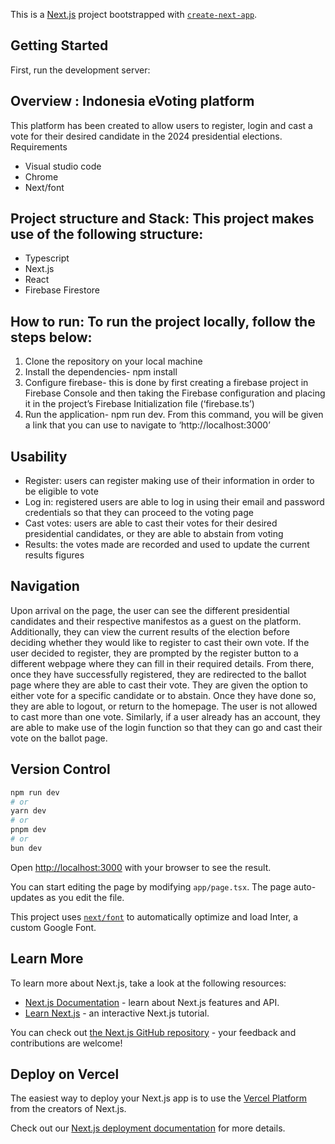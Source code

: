 This is a [Next.js](https://nextjs.org/) project bootstrapped with [`create-next-app`](https://github.com/vercel/next.js/tree/canary/packages/create-next-app).

## Getting Started

First, run the development server:

## Overview : Indonesia eVoting platform

This platform has been created to allow users to register, login and cast a vote for their desired candidate in the 2024 presidential elections.
Requirements

- Visual studio code
- Chrome
- Next/font

## Project structure and Stack: This project makes use of the following structure:

- Typescript
- Next.js
- React
- Firebase Firestore

## How to run: To run the project locally, follow the steps below:

1. Clone the repository on your local machine
2. Install the dependencies- npm install
3. Configure firebase- this is done by first creating a firebase project in Firebase Console and then taking the Firebase configuration and placing it in the project’s Firebase Initialization file (‘firebase.ts’)
4. Run the application- npm run dev. From this command, you will be given a link that you can use to navigate to ‘http://localhost:3000’

## Usability

- Register: users can register making use of their information in order to be eligible to vote
- Log in: registered users are able to log in using their email and password credentials so that they can proceed to the voting page
- Cast votes: users are able to cast their votes for their desired presidential candidates, or they are able to abstain from voting
- Results: the votes made are recorded and used to update the current results figures

## Navigation

Upon arrival on the page, the user can see the different presidential candidates and their respective manifestos as a guest on the platform. Additionally, they can view the current results of the election before deciding whether they would like to register to cast their own vote.
If the user decided to register, they are prompted by the register button to a different webpage where they can fill in their required details. From there, once they have successfully registered, they are redirected to the ballot page where they are able to cast their vote. They are given the option to either vote for a specific candidate or to abstain. Once they have done so, they are able to logout, or return to the homepage. The user is not allowed to cast more than one vote. Similarly, if a user already has an account, they are able to make use of the login function so that they can go and cast their vote on the ballot page.

## Version Control

```bash
npm run dev
# or
yarn dev
# or
pnpm dev
# or
bun dev
```

Open [http://localhost:3000](http://localhost:3000) with your browser to see the result.

You can start editing the page by modifying `app/page.tsx`. The page auto-updates as you edit the file.

This project uses [`next/font`](https://nextjs.org/docs/basic-features/font-optimization) to automatically optimize and load Inter, a custom Google Font.

## Learn More

To learn more about Next.js, take a look at the following resources:

- [Next.js Documentation](https://nextjs.org/docs) - learn about Next.js features and API.
- [Learn Next.js](https://nextjs.org/learn) - an interactive Next.js tutorial.

You can check out [the Next.js GitHub repository](https://github.com/vercel/next.js/) - your feedback and contributions are welcome!

## Deploy on Vercel

The easiest way to deploy your Next.js app is to use the [Vercel Platform](https://vercel.com/new?utm_medium=default-template&filter=next.js&utm_source=create-next-app&utm_campaign=create-next-app-readme) from the creators of Next.js.

Check out our [Next.js deployment documentation](https://nextjs.org/docs/deployment) for more details.
